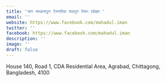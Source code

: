 ```yaml
---
title: 'আল মাদরাসাতুল ইসলামিয়া মাহাদুল ঈমান চট্টগ্রাম '
email: ''
website: https://www.facebook.com/mahadul.iman
twitter: ''
facebook: https://www.facebook.com/mahadul.iman
description: ''
image: ''
draft: false
---
```

House 140, Road 1, CDA Residential Area,  Agrabad, Chittagong, Bangladesh, 4100
